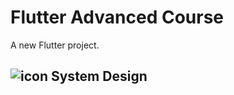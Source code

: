 # Flutter Advanced Course

A new Flutter project.

## ![icon](https://img.icons8.com/color/48/000000/github.png) System Design




